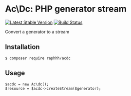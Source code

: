 # Ac\Dc: PHP generator stream

[![Latest Stable Version](https://poser.pugx.org/raphhh/acdc/v/stable.svg)](https://packagist.org/packages/raphhh/acdc)
[![Build Status](https://travis-ci.org/Raphhh/acdc.png)](https://travis-ci.org/Raphhh/acdc)

Convert a generator to a stream


## Installation

```
$ composer require raphhh/acdc
```

## Usage

```
$acdc = new Ac\dc();
$resource = $acdc->createStream($generator);
```
